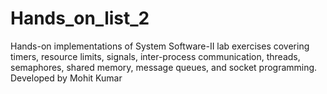 # Hands_on_list_2
Hands-on implementations of System Software-II lab exercises covering timers, resource limits, signals, inter-process communication, threads, semaphores, shared memory, message queues, and socket programming. Developed by Mohit Kumar
